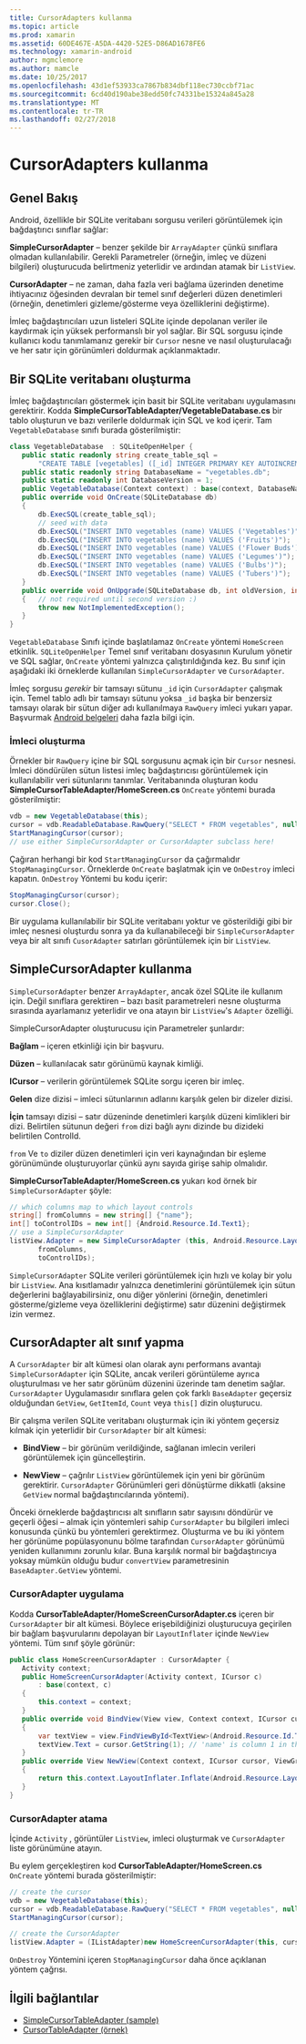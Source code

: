 ```yaml
---
title: CursorAdapters kullanma
ms.topic: article
ms.prod: xamarin
ms.assetid: 60DE467E-A5DA-4420-52E5-D86AD1678FE6
ms.technology: xamarin-android
author: mgmclemore
ms.author: mamcle
ms.date: 10/25/2017
ms.openlocfilehash: 43d1ef53933ca7867b834dbf118ec730ccbf71ac
ms.sourcegitcommit: 6cd40d190abe38edd50fc74331be15324a845a28
ms.translationtype: MT
ms.contentlocale: tr-TR
ms.lasthandoff: 02/27/2018
---
```

# <a name="using-cursoradapters"></a>CursorAdapters kullanma

<a name="overview" />

## <a name="overview"></a>Genel Bakış

Android, özellikle bir SQLite veritabanı sorgusu verileri görüntülemek için bağdaştırıcı sınıflar sağlar:

 **SimpleCursorAdapter** – benzer şekilde bir `ArrayAdapter` çünkü sınıflara olmadan kullanılabilir. Gerekli Parametreler (örneğin, imleç ve düzeni bilgileri) oluşturucuda belirtmeniz yeterlidir ve ardından atamak bir `ListView`.

 **CursorAdapter** – ne zaman, daha fazla veri bağlama üzerinden denetime ihtiyacınız öğesinden devralan bir temel sınıf değerleri düzen denetimleri (örneğin, denetimleri gizleme/gösterme veya özelliklerini değiştirme).

İmleç bağdaştırıcıları uzun listeleri SQLite içinde depolanan veriler ile kaydırmak için yüksek performanslı bir yol sağlar. Bir SQL sorgusu içinde kullanıcı kodu tanımlamanız gerekir bir `Cursor` nesne ve nasıl oluşturulacağı ve her satır için görünümleri doldurmak açıklanmaktadır.

<a name="Creating_an_SQLite_Database" />

## <a name="creating-an-sqlite-database"></a>Bir SQLite veritabanı oluşturma

İmleç bağdaştırıcıları göstermek için basit bir SQLite veritabanı uygulamasını gerektirir. Kodda **SimpleCursorTableAdapter/VegetableDatabase.cs** bir tablo oluşturun ve bazı verilerle doldurmak için SQL ve kod içerir.
Tam `VegetableDatabase` sınıfı burada gösterilmiştir:

```csharp
class VegetableDatabase  : SQLiteOpenHelper {
   public static readonly string create_table_sql =
       "CREATE TABLE [vegetables] ([_id] INTEGER PRIMARY KEY AUTOINCREMENT NOT NULL UNIQUE, [name] TEXT NOT NULL UNIQUE)";
   public static readonly string DatabaseName = "vegetables.db";
   public static readonly int DatabaseVersion = 1;
   public VegetableDatabase(Context context) : base(context, DatabaseName, null, DatabaseVersion) { }
   public override void OnCreate(SQLiteDatabase db)
   {
       db.ExecSQL(create_table_sql);
       // seed with data
       db.ExecSQL("INSERT INTO vegetables (name) VALUES ('Vegetables')");
       db.ExecSQL("INSERT INTO vegetables (name) VALUES ('Fruits')");
       db.ExecSQL("INSERT INTO vegetables (name) VALUES ('Flower Buds')");
       db.ExecSQL("INSERT INTO vegetables (name) VALUES ('Legumes')");
       db.ExecSQL("INSERT INTO vegetables (name) VALUES ('Bulbs')");
       db.ExecSQL("INSERT INTO vegetables (name) VALUES ('Tubers')");
   }
   public override void OnUpgrade(SQLiteDatabase db, int oldVersion, int newVersion)
   {   // not required until second version :)
       throw new NotImplementedException();
   }
}
```

`VegetableDatabase` Sınıfı içinde başlatılamaz `OnCreate` yöntemi `HomeScreen` etkinlik. `SQLiteOpenHelper` Temel sınıf veritabanı dosyasının Kurulum yönetir ve SQL sağlar, `OnCreate` yöntemi yalnızca çalıştırıldığında kez. Bu sınıf için aşağıdaki iki örneklerde kullanılan `SimpleCursorAdapter` ve `CursorAdapter`.

İmleç sorgusu *gerekir* bir tamsayı sütunu `_id` için `CursorAdapter` çalışmak için. Temel tablo adlı bir tamsayı sütunu yoksa `_id` başka bir benzersiz tamsayı olarak bir sütun diğer adı kullanılmaya `RawQuery` imleci yukarı yapar. Başvurmak [Android belgeleri](https://developer.xamarin.com/api/type/Android.Widget.CursorAdapter/) daha fazla bilgi için.

<a name="Creating_the_Cursor" />

### <a name="creating-the-cursor"></a>İmleci oluşturma

Örnekler bir `RawQuery` içine bir SQL sorgusunu açmak için bir `Cursor` nesnesi. İmleci döndürülen sütun listesi imleç bağdaştırıcısı görüntülemek için kullanılabilir veri sütunlarını tanımlar. Veritabanında oluşturan kodu **SimpleCursorTableAdapter/HomeScreen.cs** `OnCreate` yöntemi burada gösterilmiştir:

```csharp
vdb = new VegetableDatabase(this);
cursor = vdb.ReadableDatabase.RawQuery("SELECT * FROM vegetables", null); // cursor query
StartManagingCursor(cursor);
// use either SimpleCursorAdapter or CursorAdapter subclass here!
```

Çağıran herhangi bir kod `StartManagingCursor` da çağırmalıdır `StopManagingCursor`. Örneklerde `OnCreate` başlatmak için ve `OnDestroy` imleci kapatın. `OnDestroy` Yöntemi bu kodu içerir:

```csharp
StopManagingCursor(cursor);
cursor.Close();
```

Bir uygulama kullanılabilir bir SQLite veritabanı yoktur ve gösterildiği gibi bir imleç nesnesi oluşturdu sonra ya da kullanabileceği bir `SimpleCursorAdapter` veya bir alt sınıfı `CusorAdapter` satırları görüntülemek için bir `ListView`.

<a name="Using_SimpleCursorAdapter" />

## <a name="using-simplecursoradapter"></a>SimpleCursorAdapter kullanma

`SimpleCursorAdapter` benzer `ArrayAdapter`, ancak özel SQLite ile kullanım için. Değil sınıflara gerektiren – bazı basit parametreleri nesne oluşturma sırasında ayarlamanız yeterlidir ve ona atayın bir `ListView`'s `Adapter` özelliği.

SimpleCursorAdapter oluşturucusu için Parametreler şunlardır:

 **Bağlam** – içeren etkinliği için bir başvuru.

 **Düzen** – kullanılacak satır görünümü kaynak kimliği.

 **ICursor** – verilerin görüntülemek SQLite sorgu içeren bir imleç.

 **Gelen** dize dizisi – imleci sütunlarının adlarını karşılık gelen bir dizeler dizisi.

 **İçin** tamsayı dizisi – satır düzeninde denetimleri karşılık düzeni kimlikleri bir dizi. Belirtilen sütunun değeri `from` dizi bağlı aynı dizinde bu dizideki belirtilen ControlId.

`from` Ve `to` diziler düzen denetimleri için veri kaynağından bir eşleme görünümünde oluşturuyorlar çünkü aynı sayıda girişe sahip olmalıdır.

**SimpleCursorTableAdapter/HomeScreen.cs** yukarı kod örnek bir `SimpleCursorAdapter` şöyle:

```csharp
// which columns map to which layout controls
string[] fromColumns = new string[] {"name"};
int[] toControlIDs = new int[] {Android.Resource.Id.Text1};
// use a SimpleCursorAdapter
listView.Adapter = new SimpleCursorAdapter (this, Android.Resource.Layout.SimpleListItem1, cursor,
       fromColumns,
       toControlIDs);
```

`SimpleCursorAdapter` SQLite verileri görüntülemek için hızlı ve kolay bir yolu bir `ListView`. Ana kısıtlamadır yalnızca denetimlerini görüntülemek için sütun değerlerini bağlayabilirsiniz, onu diğer yönlerini (örneğin, denetimleri gösterme/gizleme veya özelliklerini değiştirme) satır düzenini değiştirmek izin vermez.

<a name="Subclassing_CursorAdapter" />

## <a name="subclassing-cursoradapter"></a>CursorAdapter alt sınıf yapma

A `CursorAdapter` bir alt kümesi olan olarak aynı performans avantajı `SimpleCursorAdapter` için SQLite, ancak verileri görüntüleme ayrıca oluşturulması ve her satır görünüm düzenini üzerinde tam denetim sağlar. `CursorAdapter` Uygulamasıdır sınıflara gelen çok farklı `BaseAdapter` geçersiz olduğundan `GetView`, `GetItemId`, `Count` veya `this[]` dizin oluşturucu.

Bir çalışma verilen SQLite veritabanı oluşturmak için iki yöntem geçersiz kılmak için yeterlidir bir `CursorAdapter` bir alt kümesi:

- **BindView** – bir görünüm verildiğinde, sağlanan imlecin verileri görüntülemek için güncelleştirin.

- **NewView** – çağrılır `ListView` görüntülemek için yeni bir görünüm gerektirir. `CursorAdapter` Görünümleri geri dönüştürme dikkatli (aksine `GetView` normal bağdaştırıcılarında yöntemi).

Önceki örneklerde bağdaştırıcısı alt sınıfların satır sayısını döndürür ve geçerli öğesi – almak için yöntemleri sahip `CursorAdapter` bu bilgileri imleci konusunda çünkü bu yöntemleri gerektirmez. Oluşturma ve bu iki yöntem her görünüme popülasyonunu bölme tarafından `CursorAdapter` görünümü yeniden kullanımını zorunlu kılar. Buna karşılık normal bir bağdaştırıcıya yoksay mümkün olduğu budur `convertView` parametresinin `BaseAdapter.GetView` yöntemi.

<a name="Implementing_the_CursorAdapter" />

### <a name="implementing-the-cursoradapter"></a>CursorAdapter uygulama

Kodda **CursorTableAdapter/HomeScreenCursorAdapter.cs** içeren bir `CursorAdapter` bir alt kümesi. Böylece erişebildiğinizi oluşturucuya geçirilen bir bağlam başvurularını depolayan bir `LayoutInflater` içinde `NewView` yöntemi. Tüm sınıf şöyle görünür:

```csharp
public class HomeScreenCursorAdapter : CursorAdapter {
   Activity context;
   public HomeScreenCursorAdapter(Activity context, ICursor c)
       : base(context, c)
   {
       this.context = context;
   }
   public override void BindView(View view, Context context, ICursor cursor)
   {
       var textView = view.FindViewById<TextView>(Android.Resource.Id.Text1);
       textView.Text = cursor.GetString(1); // 'name' is column 1 in the cursor query
   }
   public override View NewView(Context context, ICursor cursor, ViewGroup parent)
   {
       return this.context.LayoutInflater.Inflate(Android.Resource.Layout.SimpleListItem1, parent, false);
   }
}
```

<a name="Assigning_the_CursorAdapter" />

### <a name="assigning-the-cursoradapter"></a>CursorAdapter atama

İçinde `Activity` , görüntüler `ListView`, imleci oluşturmak ve `CursorAdapter` liste görünümüne atayın.

Bu eylem gerçekleştiren kod **CursorTableAdapter/HomeScreen.cs** `OnCreate` yöntemi burada gösterilmiştir:

```csharp
// create the cursor
vdb = new VegetableDatabase(this);
cursor = vdb.ReadableDatabase.RawQuery("SELECT * FROM vegetables", null);
StartManagingCursor(cursor);

// create the CursorAdapter
listView.Adapter = (IListAdapter)new HomeScreenCursorAdapter(this, cursor, false);
```

`OnDestroy` Yöntemini içeren `StopManagingCursor` daha önce açıklanan yöntem çağrısı.



## <a name="related-links"></a>İlgili bağlantılar

- [SimpleCursorTableAdapter (sample)](https://developer.xamarin.com/samples/SimpleCursorTableAdapter/)
- [CursorTableAdapter (örnek)](https://developer.xamarin.com/samples/CursorTableAdapter/)
